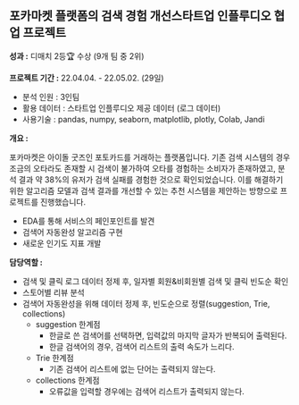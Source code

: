 ## 포카마켓 플랫폼의 검색 경험 개선스타트업 인플루디오 협업 프로젝트

__성과 :__ 디매치 2등🏆 수상 (9개 팀 중 2위)

__프로젝트 기간 :__ 22.04.04. - 22.05.02. (29일) 

- 분석 인원 : 3인팀 
- 활용 데이터 : 스타트업 인플루디오 제공 데이터 (로그 데이터)
- 사용기술 : pandas, numpy, seaborn, matplotlib, plotly, Colab, Jandi

__개요 :__ 

포카마켓은 아이돌 굿즈인 포토카드를 거래하는 플랫폼입니다. 
기존 검색 시스템의 경우 조금의 오타라도 존재할 시 검색이 불가하여 오타를 경험하는 소비자가 존재하였고, 분석 결과 약 38%의 유저가 검색 실패를 경험한 것으로 확인되었습니다. 
이를 해결하기 위한 알고리즘 모델과 검색 결과를 개선할 수 있는 추천 시스템을 제안하는 방향으로 프로젝트를 진행했습니다.

- EDA를 통해 서비스의 페인포인트를 발견
- 검색어 자동완성 알고리즘 구현
- 새로운 인기도 지표 개발

__담당역할 :__ 

- 검색 및 클릭 로그 데이터 정제 후, 일자별 회원&비회원별 검색 및 클릭 빈도순 확인
- 스토어별 리뷰 분석
- 검색어 자동완성을 위해 데이터 정제 후, 빈도순으로 정렬(suggestion, Trie, collections)
  - suggestion 한계점
    - 한글로 쓴 검색어를 선택하면, 입력값의 마지막 글자가 반복되어 출력된다.
    - 한글 검색어의 경우, 검색어 리스트의 출력 속도가 느리다.
  - Trie 한계점
    - 기존 검색어 리스트에 없는 단어는 출력되지 않는다.
  - collections 한계점
    - 오류값을 입력할 경우에는 검색어 리스트가 출력되지 않는다.    
